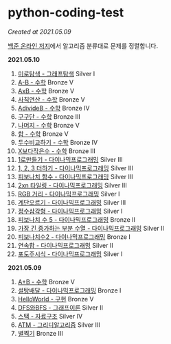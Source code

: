 # python-coding-test

*Created at 2021.05.09*

[백준 온라인 저지](http://boj.kr/)에서 알고리즘 분류대로 문제를 정렬합니다.


**2021.05.10**

1. [미로탐색 - 그래프탐색](./8_그래프탐색/2178_미로탐색.py) Silver I
2. [A-B - 수학](./1_수학/1001_A-B.py) Bronze V
3. [AxB - 수학](./1_수학/10998_AxB.py) Bronze V
4. [사칙연산 - 수학](./1_수학/10869_사칙연산.py) Bronze V
5. [AdivideB - 수학](./1_수학/1008_AdivideB.py) Bronze IV
6. [구구단 - 수학](./1_수학/2739_구구단.py) Bronze III
7. [나머지 - 수학](./1_수학/10430_나머지.py) Bronze V
8. [합 - 수학](./1_수학/8393_합.py) Bronze V
9. [두수비교하기 - 수학](./1_수학/1330_두수비교하기.py) Bronze IV
10. [X보다작은수 - 수학](./1_수학/10871_X보다작은수.py) Bronze III
11. [1로만들기 - 다이나믹프로그래밍](./2_다이나믹프로그래밍/1463_1로만드기.py) Silver III
12. [1, 2, 3 더하기 - 다이나믹프로그래밍](./2_다이나믹프로그래밍/9095_1,2,3더하기.py) Silver III
13. [피보나치 함수 - 다이나믹프로그래밍](./2_다이나믹프로그래밍/1003_피보나치함수.py) Silver III
14. [2xn 타일링 - 다이나믹프로그래밍](./2_다이나믹프로그래밍/11726_2xn타일링.py) Silver III
15. [RGB 거리 - 다이나믹프로그래밍](./2_다이나믹프로그래밍/1149_RGB거리.py) Silver I
16. [계단오르기 - 다이나믹프로그래밍](./2_다이나믹프로그래밍/2579_계단오르기.py) Silver III
17. [정수삼각형 - 다이나믹프로그래밍](./2_다이나믹프로그래밍/1932_정수삼각형.py) Silver I
18. [피보나치 수 5 - 다이나믹프로그래밍](./2_다이나믹프로그래밍/10870_피보나치수5.py) Bronze II
19. [가장 긴 증가하는 부분 수열 - 다이나믹프로그래밍](./2_다이나믹프로그래밍/11053_가장긴증가하는부분수열.py) Silver II
20. [피보나치수2 - 다이나믹프로그래밍](./2_다이나믹프로그래밍/2748_피보나치수2.py) Bronze I
21. [연속합 - 다이나믹프로그래밍](./2_다이나믹프로그래밍/1912_연속합.py) Silver II
22. [포도주시식 - 다이나믹프로그래밍](./2_다이나믹프로그래밍/2156_포도주시식.py) Silver I



**2021.05.09**

1. [A+B - 수학](./1_수학/1000_A+B.py) Bronze V
2. [설탕배달 - 다이나믹프로그래밍](./2_다이나믹프로그래밍/2839_설탕배달.py) Bronze I
3. [HelloWorld - 구현](./3_구현/2557_HelloWorld.py) Bronze V
4. [DFS와BFS - 그래프이론](./4_그래프이론/1260_DFS와BFS.py) Silver II
5. [스택 - 자료구조](./5_자료구조/10828_스택.py) Silver IV
6. [ATM - 그리디알고리즘](./7_그리디알고리즘/11399_ATM.py) Silver III
7. [별찍기](./6_문자열/2438_별찍기.py) Bronze III

